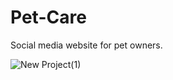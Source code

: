 # Pet-Care

Social media website for pet owners.

![New Project(1)](https://user-images.githubusercontent.com/33672419/67973847-ae316280-fbe7-11e9-9881-017f559a6d66.png)

